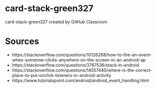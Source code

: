 # card-stack-green327
card-stack-green327 created by GitHub Classroom

<h1>Sources</h1>
<ul>
<li>https://stackoverflow.com/questions/10126268/how-to-fire-an-event-when-someone-clicks-anywhere-on-the-screen-in-an-android-ap</li>
<li> https://stackoverflow.com/questions/3767536/stack-in-android</li>
<li> https://stackoverflow.com/questions/14557440/where-is-the-correct-place-to-put-onclick-listeners-in-android-activity</li>
<li> https://www.tutorialspoint.com/android/android_event_handling.html</li>
</ul>
